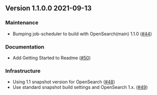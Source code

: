 ## Version 1.1.0.0 2021-09-13

### Maintenance
* Bumping job-scheduler to build with OpenSearch(main) 1.1.0 ([#44](https://github.com/opensearch-project/job-scheduler/pull/44))

### Documentation
* Add Getting Started to Readme ([#50](https://github.com/opensearch-project/job-scheduler/pull/50))

### Infrastructure
* Using 1.1 snapshot version for OpenSearch ([#48](https://github.com/opensearch-project/job-scheduler/pull/48))
* Use standard snapshot build settings and OpenSearch 1.x. ([#49](https://github.com/opensearch-project/job-scheduler/pull/49))